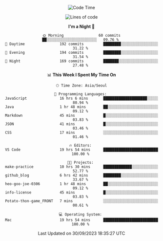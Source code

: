 <div align=center>
 
<!--START_SECTION:waka-->
![Code Time](http://img.shields.io/badge/Code%20Time-299%20hrs%2024%20mins-blue)

![Lines of code](https://img.shields.io/badge/From%20Hello%20World%20I%27ve%20Written-3.1%20million%20lines%20of%20code-blue)

**I'm a Night 🦉** 

```text
🌞 Morning                60 commits          ██░░░░░░░░░░░░░░░░░░░░░░░   09.76 % 
🌆 Daytime                192 commits         ████████░░░░░░░░░░░░░░░░░   31.22 % 
🌃 Evening                194 commits         ████████░░░░░░░░░░░░░░░░░   31.54 % 
🌙 Night                  169 commits         ███████░░░░░░░░░░░░░░░░░░   27.48 % 
```


📊 **This Week I Spent My Time On** 

```text
🕑︎ Time Zone: Asia/Seoul

💬 Programming Languages: 
JavaScript               16 hrs 6 mins       ████████████████████░░░░░   80.94 % 
Java                     1 hr 48 mins        ██░░░░░░░░░░░░░░░░░░░░░░░   09.12 % 
Markdown                 45 mins             █░░░░░░░░░░░░░░░░░░░░░░░░   03.83 % 
JSON                     41 mins             █░░░░░░░░░░░░░░░░░░░░░░░░   03.46 % 
CSS                      17 mins             ░░░░░░░░░░░░░░░░░░░░░░░░░   01.46 % 

🔥 Editors: 
VS Code                  19 hrs 54 mins      █████████████████████████   100.00 % 

🐱‍💻 Projects: 
make-practice            10 hrs 30 mins      █████████████░░░░░░░░░░░░   52.77 % 
github_blog              6 hrs 42 mins       ████████░░░░░░░░░░░░░░░░░   33.67 % 
heo-goo-joe-0306         1 hr 48 mins        ██░░░░░░░░░░░░░░░░░░░░░░░   09.12 % 
info-license             45 mins             █░░░░░░░░░░░░░░░░░░░░░░░░   03.83 % 
Potato-thon-game_FRONT   7 mins              ░░░░░░░░░░░░░░░░░░░░░░░░░   00.61 % 

💻 Operating System: 
Mac                      19 hrs 54 mins      █████████████████████████   100.00 % 
```


 Last Updated on 30/09/2023 18:35:27 UTC
<!--END_SECTION:waka-->
 </div>
